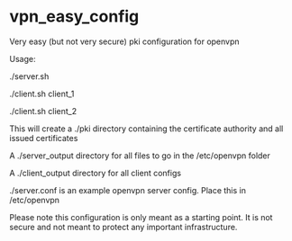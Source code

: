 # vpn_easy_config
Very easy (but not very secure) pki configuration for openvpn

Usage:

./server.sh 

./client.sh client_1

./client.sh client_2


This will create a ./pki directory containing the certificate authority and all issued certificates

A ./server_output directory for all files to go in the /etc/openvpn folder

A ./client_output directory for all client configs

./server.conf is an example openvpn server config. Place this in /etc/openvpn

Please note this configuration is only meant as a starting point. It is not secure and not meant to protect any important infrastructure.
